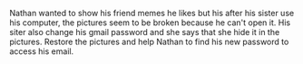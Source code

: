 Nathan wanted to show his friend memes he likes but his after his sister use his computer, the pictures seem to be broken because he can't open it.
His siter also change his gmail password and she says that she hide it in the pictures.
Restore the pictures and help Nathan to find his new password to access his email.